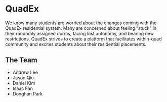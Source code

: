 # QuadEx

We know many students are worried about the changes coming with the QuadEx residential system. Many are concerned about feeling “stuck” in their randomly assigned dorms, facing lost autonomy, and bearing new restrictions. QuadEx strives to create a platform that facilitates within-quad community and excites students about their residential placements.  

## The Team
- Andrew Lee
- Jason Qiu
- Daniel Kim
- Isaac Fan
- Donghan Park